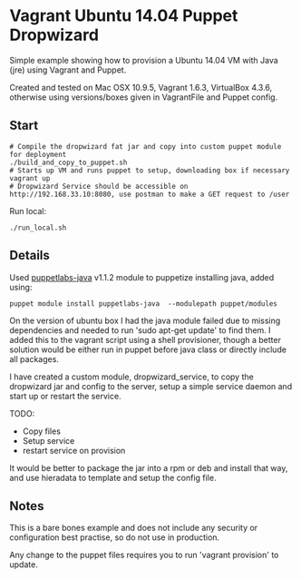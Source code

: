 # Vagrant Ubuntu 14.04 Puppet Dropwizard

Simple example showing how to provision a Ubuntu 14.04 VM with Java (jre) using Vagrant and Puppet.

Created and tested on Mac OSX 10.9.5, Vagrant 1.6.3, VirtualBox 4.3.6, otherwise using versions/boxes given in VagrantFile and Puppet config.

## Start

```
# Compile the dropwizard fat jar and copy into custom puppet module for deployment
./build_and_copy_to_puppet.sh
# Starts up VM and runs puppet to setup, downloading box if necessary
vagrant up
# Dropwizard Service should be accessible on http://192.168.33.10:8080, use postman to make a GET request to /user
```

Run local:

```
./run_local.sh
```

## Details

Used [puppetlabs-java](https://forge.puppetlabs.com/puppetlabs/java) v1.1.2 module to puppetize installing java, added using:

```
puppet module install puppetlabs-java  --modulepath puppet/modules
```

On the version of ubuntu box I had the java module failed due to missing dependencies and needed to run 'sudo apt-get update' to find them. I added this to the vagrant script using a shell provisioner, though a better solution would be either run in puppet before java class or directly include all packages.

I have created a custom module, dropwizard_service, to copy the dropwizard jar and config to the server, setup a simple service daemon and start up or restart the service.

TODO:
- Copy files
- Setup service
- restart service on provision

It would be better to package the jar into a rpm or deb and install that way, and use hieradata to template and setup the config file.


## Notes

This is a bare bones example and does not include any security or configuration best practise, so do not use in production.

Any change to the puppet files requires you to run 'vagrant provision' to update.